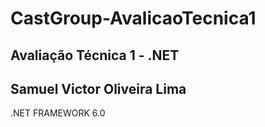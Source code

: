 # CastGroup-AvalicaoTecnica1
## Avaliação Técnica 1 - .NET 
## Samuel Victor Oliveira Lima

.NET FRAMEWORK 6.0
